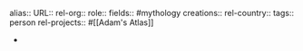 alias::
URL::
rel-org::
role::
fields:: #mythology
creations::
rel-country::
tags:: person
rel-projects:: #[[Adam's Atlas]]



-
